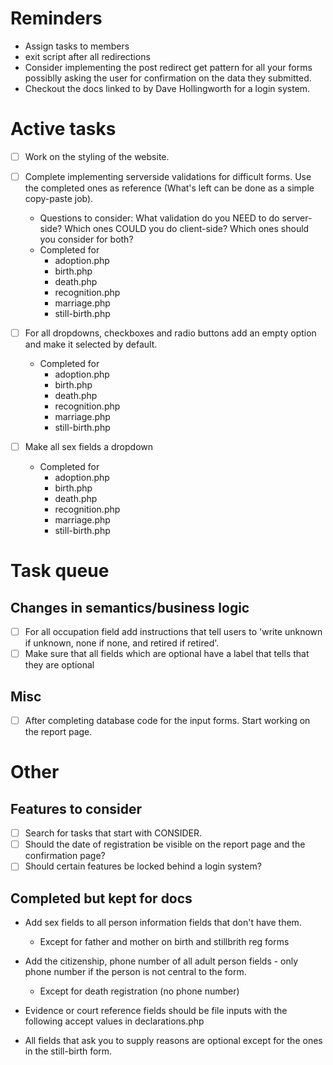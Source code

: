 # Reminders

- Assign tasks to members
- exit script after all redirections
- Consider implementing the post redirect get pattern for all your forms possiblly asking the user for confirmation on the data they submitted.
- Checkout the docs linked to by Dave Hollingworth for a login system.

# Active tasks

- [ ] Work on the styling of the website.
- [ ] Complete implementing serverside validations for difficult forms. Use the completed ones as reference (What's left can be done as a simple copy-paste job).
  - Questions to consider: What validation do you NEED to do server-side? Which ones COULD you do client-side? Which ones should you consider for both?
  - Completed for
    - adoption.php
    - birth.php
    - death.php
    - recognition.php
    - marriage.php
    - still-birth.php

- [ ] For all dropdowns, checkboxes and radio buttons add an empty option and make it selected by default.
  - Completed for
    - adoption.php
    - birth.php
    - death.php
    - recognition.php
    - marriage.php
    - still-birth.php

- [ ] Make all sex fields a dropdown
  - Completed for
    - adoption.php
    - birth.php
    - death.php
    - recognition.php
    - marriage.php
    - still-birth.php

# Task queue

## Changes in semantics/business logic

- [ ] For all occupation field add instructions that tell users to 'write unknown if unknown, none if none, and retired if retired'.
- [ ] Make sure that all fields which are optional have a label that tells that they are optional

## Misc

- [ ] After completing database code for the input forms. Start working on the report page.

# Other

## Features to consider

- [ ] Search for tasks that start with CONSIDER.
- [ ] Should the date of registration be visible on the report page and the confirmation page?
- [ ] Should certain features be locked behind a login system?

## Completed but kept for docs

- Add sex fields to all person information fields that don't have them.

  - Except for father and mother on birth and stillbrith reg forms

- Add the citizenship, phone number of all adult person fields - only phone number if the person is not central to the form.
  - Except for death registration (no phone number)
- Evidence or court reference fields should be file inputs with the following accept values in declarations.php
- All fields that ask you to supply reasons are optional except for the ones in the still-birth form.

